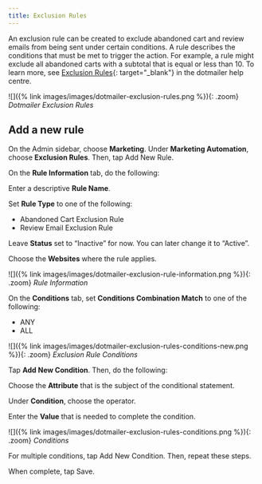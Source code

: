 ```yaml
---
title: Exclusion Rules
---
```


An exclusion rule can be created to exclude abandoned cart and review emails from being sent under certain conditions. A rule describes the conditions that must be met to trigger the action. For example, a rule might exclude all abandoned carts with a subtotal that is equal or less than 10. To learn more, see [Exclusion Rules][1]{: target="_blank"} in the dotmailer help centre.

![]({% link images/images/dotmailer-exclusion-rules.png %}){: .zoom}
*Dotmailer Exclusion Rules*

## Add a new rule

On the Admin sidebar, choose **Marketing**. Under **Marketing Automation**, choose **Exclusion Rules**. Then, tap <span class="btn">Add New Rule</span>.

On the **Rule Information** tab, do the following:

Enter a descriptive **Rule Name**.

Set **Rule Type** to one of the following:

* Abandoned Cart Exclusion Rule
* Review Email Exclusion Rule

Leave **Status** set to “Inactive” for now. You can later change it to “Active”.

Choose the **Websites** where the rule applies.

![]({% link images/images/dotmailer-exclusion-rule-information.png %}){: .zoom}
*Rule Information*

On the **Conditions** tab, set **Conditions Combination Match** to one of the following:

* ANY
* ALL

![]({% link images/images/dotmailer-exclusion-rules-conditions-new.png %}){: .zoom}
*Exclusion Rule Conditions*

Tap **Add New Condition**. Then, do the following:

Choose the **Attribute** that is the subject of the conditional statement.

Under **Condition**, choose the operator.

Enter the **Value** that is needed to complete the condition.

![]({% link images/images/dotmailer-exclusion-rules-conditions.png %}){: .zoom}
*Conditions*

For multiple conditions, tap <span class="btn">Add New Condition</span>. Then, repeat these steps.

When complete, tap <span class="btn">Save</span>.

[1]: https://support.dotmailer.com/hc/en-gb/articles/216282008-Exclusion-rules
